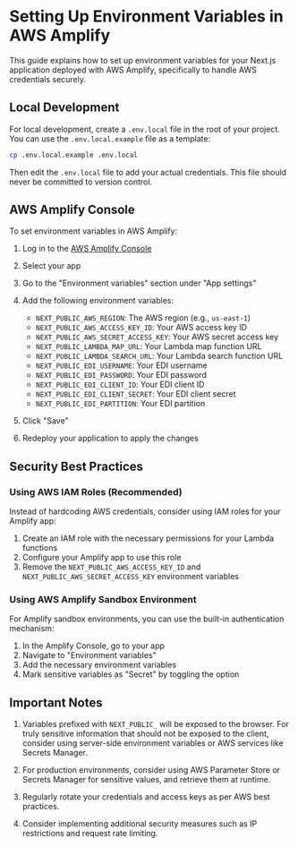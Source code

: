 # Setting Up Environment Variables in AWS Amplify

This guide explains how to set up environment variables for your Next.js application deployed with AWS Amplify, specifically to handle AWS credentials securely.

## Local Development

For local development, create a `.env.local` file in the root of your project. You can use the `.env.local.example` file as a template:

```bash
cp .env.local.example .env.local
```

Then edit the `.env.local` file to add your actual credentials. This file should never be committed to version control.

## AWS Amplify Console

To set environment variables in AWS Amplify:

1. Log in to the [AWS Amplify Console](https://console.aws.amazon.com/amplify/)
2. Select your app
3. Go to the "Environment variables" section under "App settings"
4. Add the following environment variables:

   - `NEXT_PUBLIC_AWS_REGION`: The AWS region (e.g., `us-east-1`)
   - `NEXT_PUBLIC_AWS_ACCESS_KEY_ID`: Your AWS access key ID
   - `NEXT_PUBLIC_AWS_SECRET_ACCESS_KEY`: Your AWS secret access key
   - `NEXT_PUBLIC_LAMBDA_MAP_URL`: Your Lambda map function URL
   - `NEXT_PUBLIC_LAMBDA_SEARCH_URL`: Your Lambda search function URL
   - `NEXT_PUBLIC_EDI_USERNAME`: Your EDI username
   - `NEXT_PUBLIC_EDI_PASSWORD`: Your EDI password
   - `NEXT_PUBLIC_EDI_CLIENT_ID`: Your EDI client ID
   - `NEXT_PUBLIC_EDI_CLIENT_SECRET`: Your EDI client secret
   - `NEXT_PUBLIC_EDI_PARTITION`: Your EDI partition

5. Click "Save"
6. Redeploy your application to apply the changes

## Security Best Practices

### Using AWS IAM Roles (Recommended)

Instead of hardcoding AWS credentials, consider using IAM roles for your Amplify app:

1. Create an IAM role with the necessary permissions for your Lambda functions
2. Configure your Amplify app to use this role
3. Remove the `NEXT_PUBLIC_AWS_ACCESS_KEY_ID` and `NEXT_PUBLIC_AWS_SECRET_ACCESS_KEY` environment variables

### Using AWS Amplify Sandbox Environment

For Amplify sandbox environments, you can use the built-in authentication mechanism:

1. In the Amplify Console, go to your app
2. Navigate to "Environment variables"
3. Add the necessary environment variables
4. Mark sensitive variables as "Secret" by toggling the option

## Important Notes

1. Variables prefixed with `NEXT_PUBLIC_` will be exposed to the browser. For truly sensitive information that should not be exposed to the client, consider using server-side environment variables or AWS services like Secrets Manager.

2. For production environments, consider using AWS Parameter Store or Secrets Manager for sensitive values, and retrieve them at runtime.

3. Regularly rotate your credentials and access keys as per AWS best practices.

4. Consider implementing additional security measures such as IP restrictions and request rate limiting.
